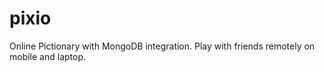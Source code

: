 # pixio
Online Pictionary with MongoDB integration. Play with friends remotely on mobile and laptop.
